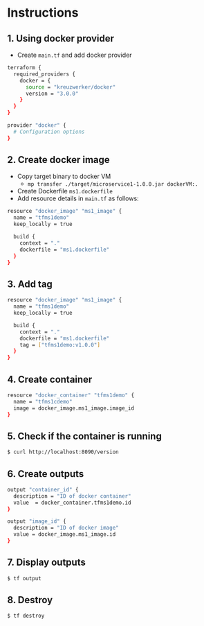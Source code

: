 # Instructions
## 1. Using docker provider
- Create `main.tf` and add docker provider
```bash
terraform {
  required_providers {
    docker = {
      source = "kreuzwerker/docker"
      version = "3.0.0"
    }
  }
}

provider "docker" {
  # Configuration options
}
```

## 2. Create docker image
- Copy target binary to docker VM
    - `mp transfer ./target/microservice1-1.0.0.jar dockerVM:.`
- Create Dockerfile `ms1.dockerfile`
- Add resource details in `main.tf` as follows:

```bash
resource "docker_image" "ms1_image" {
  name = "tfms1demo"
  keep_locally = true

  build {
    context = "."
    dockerfile = "ms1.dockerfile"
  }
}
```

## 3. Add tag
```bash
resource "docker_image" "ms1_image" {
  name = "tfms1demo"
  keep_locally = true

  build {
    context = "."
    dockerfile = "ms1.dockerfile"
    tag = ["tfms1demo:v1.0.0"]
  }
}
```

## 4. Create container
```bash
resource "docker_container" "tfms1demo" {
  name = "tfms1cdemo"
  image = docker_image.ms1_image.image_id
}
```

## 5. Check if the container is running
```bash
$ curl http://localhost:8090/version
```

## 6. Create outputs
```bash
output "container_id" {
  description = "ID of docker container"
  value  = docker_container.tfms1demo.id
}

output "image_id" {
  description = "ID of docker image"
  value = docker_image.ms1_image.id
}
```
## 7. Display outputs
```bash
$ tf output
```

## 8. Destroy 
```bash
$ tf destroy
```


